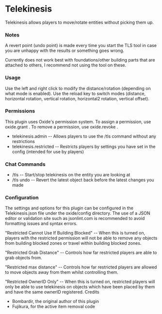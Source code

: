 # Telekinesis

Telekinesis allows players to move/rotate entities without picking them up.

### Notes

A revert point (undo point) is made every time you start the TLS tool in case you are unhappy with the results or something goes wrong.

Currently does not work best with foundations/other building parts that are attached to others, I recommend not using the tool on these.

### Usage

Use the left and right click to modify the distance/rotation (depending on what mode is enabled).
Use the reload key to switch modes (distance, horizontal rotation, vertical rotation, horizontal2 rotation, vertical offset).

### Permissions
This plugin uses Oxide's permission system. To assign a permission, use oxide.grant <user or group> <name or steam id> <permission>. To remove a permission, use oxide.revoke <user or group> <name or steam id> <permission>.

- telekinesis.admin -- Allows players to use the /tls command without any restrictions
- telekinesis.restricted -- Restricts players by settings you have set in the config (intended for use by players)

### Chat Commands

- /tls -- Start/stop telekinesis on the entity you are looking at
- /tls undo -- Revert the latest object back before the latest changes you made

### Configuration
The settings and options for this plugin can be configured in the Telekinesis.json file under the oxide/config directory. The use of a JSON editor or validation site such as jsonlint.com is recommended to avoid formatting issues and syntax errors.

"Restricted Cannot Use If Building Blocked" -- When this is turned on, players with the restricted permission will not be able to remove any objects from building blocked zones or travel within building blocked zones.

"Restricted Grab Distance" -- Controls how far restricted players are able to grab objects from.

"Restricted max distance" -- Controls how far restricted players are allowed to move objects away from them whilst controlling them.

"Restricted OwnerID Only" -- When this is turned on, restricted players will only be able to use telekinesis on objects which have been placed by them and have the same ownerID registered.
Credits

- Bombardir, the original author of this plugin
- Fujikura, for the active item removal code
